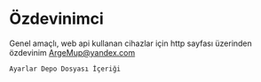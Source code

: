 # Özdevinimci
Genel amaçlı, web api kullanan cihazlar için http sayfası üzerinden özdevinim ArgeMup@yandex.com

    Ayarlar Depo Dosyası İçeriği